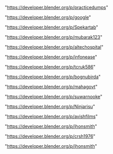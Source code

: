 "https://developer.blender.org/p/practicedumps"

"https://developer.blender.org/p/google"

"https://developer.blender.org/p/Spekartab"

"https://developer.blender.org/p/mubarak123"

"https://developer.blender.org/p/altechospital"

"https://developer.blender.org/p/infonease"

"https://developer.blender.org/p/tcruk586"

"https://developer.blender.org/p/bognubirda"

"https://developer.blender.org/p/mahagovt"

"https://developer.blender.org/p/suwarnooke"

"https://developer.blender.org/p/Ninjarisu"

"https://developer.blender.org/p/avishfilms"

"https://developer.blender.org/p/jhonsmith"

"https://developer.blender.org/p/crsh1976"

 
"https://developer.blender.org/p/jhonsmith"


 
